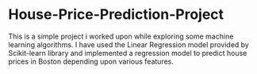 # House-Price-Prediction-Project
This is a simple project i worked upon while exploring some machine learning algorithms. I have used the Linear Regression model provided by Scikit-learn library and implemented a regression model to predict house prices in Boston depending upon various features. 
